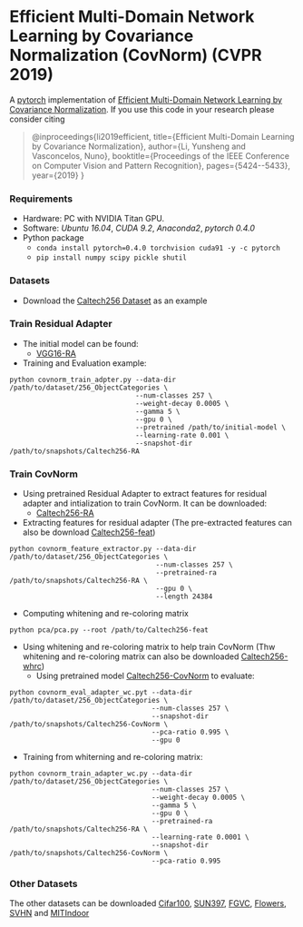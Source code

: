 # Efficient Multi-Domain Network Learning by Covariance Normalization (CovNorm) (CVPR 2019)
A [pytorch](http://pytorch.org/) implementation of [Efficient Multi-Domain Network Learning by Covariance Normalization](http://openaccess.thecvf.com/content_CVPR_2019/papers/Li_Efficient_Multi-Domain_Learning_by_Covariance_Normalization_CVPR_2019_paper.pdf).
If you use this code in your research please consider citing
>@inproceedings{li2019efficient,
  title={Efficient Multi-Domain Learning by Covariance Normalization},
  author={Li, Yunsheng and Vasconcelos, Nuno},
  booktitle={Proceedings of the IEEE Conference on Computer Vision and Pattern Recognition},
  pages={5424--5433},
  year={2019}
}
### Requirements

- Hardware: PC with NVIDIA Titan GPU.
- Software: *Ubuntu 16.04*, *CUDA 9.2*, *Anaconda2*, *pytorch 0.4.0*
- Python package
  - `conda install pytorch=0.4.0 torchvision cuda91 -y -c pytorch`
  - `pip install numpy scipy pickle shutil`

### Datasets
* Download the [Caltech256 Dataset](https://drive.google.com/file/d/16RxJyGEtTX7LKB3m_hu8uywtzzNCrH7b/view?usp=sharing) as an example

### Train Residual Adapter
* The initial model can be found:
  * [VGG16-RA](https://drive.google.com/file/d/1hm6VHNwNRpRVGTh8YnWSai4jf2cjttue/view?usp=sharing)
* Training and Evaluation example:

```
python covnorm_train_adpter.py --data-dir /path/to/dataset/256_ObjectCategories \
                               --num-classes 257 \
                               --weight-decay 0.0005 \
                               --gamma 5 \
                               --gpu 0 \
                               --pretrained /path/to/initial-model \
                               --learning-rate 0.001 \
                               --snapshot-dir /path/to/snapshots/Caltech256-RA
```

### Train CovNorm
* Using pretrained Residual Adapter to extract features for residual adapter and intialization to train CovNorm. It can be downloaded:
  * [Caltech256-RA](https://drive.google.com/file/d/1lRpwIZjrdac_0SpUFIwCdoLKMCFj70sQ/view?usp=sharing)
* Extracting features for residual adapter (The pre-extracted features can also be download [Caltech256-feat](https://drive.google.com/file/d/1OCm3uORVIt7rrNSqc4kq8ZK7W8YVqRZ1/view?usp=sharing))

```
python covnorm_feature_extractor.py --data-dir /path/to/dataset/256_ObjectCategories \
                                    --num-classes 257 \
                                    --pretrained-ra /path/to/snapshots/Caltech256-RA \
                                    --gpu 0 \
                                    --length 24384 
```
* Computing whitening and re-coloring matrix

```
python pca/pca.py --root /path/to/Caltech256-feat
```
* Using whitening and re-coloring matrix to help train CovNorm (Thw whitening and re-coloring matrix can also be downloaded [Caltech256-whrc](https://drive.google.com/file/d/1rdoR9XopsLfIq-0lgY0z_tlxle-I3xwv/view?usp=sharing))
  * Using pretrained model [Caltech256-CovNorm](https://drive.google.com/file/d/1v9LiWl9gKRV24ZCO5sx5MI5443zqwJC7/view?usp=sharing) to evaluate:
```
python covnorm_eval_adapter_wc.pyt --data-dir /path/to/dataset/256_ObjectCategories \
                                   --num-classes 257 \
                                   --snapshot-dir /path/to/snapshots/Caltech256-CovNorm \
                                   --pca-ratio 0.995 \
                                   --gpu 0
```
  * Training from whiterning and re-coloring matrix:
```
python covnorm_train_adapter_wc.py --data-dir /path/to/dataset/256_ObjectCategories \
                                   --num-classes 257 \
                                   --weight-decay 0.0005 \
                                   --gamma 5 \
                                   --gpu 0 \
                                   --pretrained-ra /path/to/snapshots/Caltech256-RA \
                                   --learning-rate 0.0001 \
                                   --snapshot-dir /path/to/snapshots/Caltech256-CovNorm \
                                   --pca-ratio 0.995
```
### Other Datasets
The other datasets can be downloaded [Cifar100](https://drive.google.com/file/d/1PmtIQiXiUSKxIPhpEZMVugZg5Hpw0X2l/view?usp=sharing), [SUN397](https://drive.google.com/file/d/1XGdxTWtHXA7LqNRpR9HiF5TXFpQhpJHt/view?usp=sharing), [FGVC](https://drive.google.com/file/d/1bMQyPYYT_RWTlGwmdbZA0_YlAViK4L5y/view?usp=sharing), [Flowers](https://drive.google.com/file/d/1OroXoQqTpatSezxnK_IKyQsDxgTIiB0i/view?usp=sharing), [SVHN](https://drive.google.com/file/d/1Dr1lNetA4n0eStN34CeTAxFc8htMcnkE/view?usp=sharing) and [MITIndoor](https://drive.google.com/file/d/14LkGcCJdKXhoUMRF3iBn051r3lDmEIWv/view?usp=sharing)
